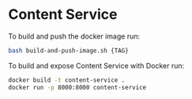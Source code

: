 # Content Service

To build and push the docker image run:

```sh
bash build-and-push-image.sh {TAG}
```

To build and expose Content Service with Docker run:

```sh
docker build -t content-service .
docker run -p 8000:8000 content-service
```